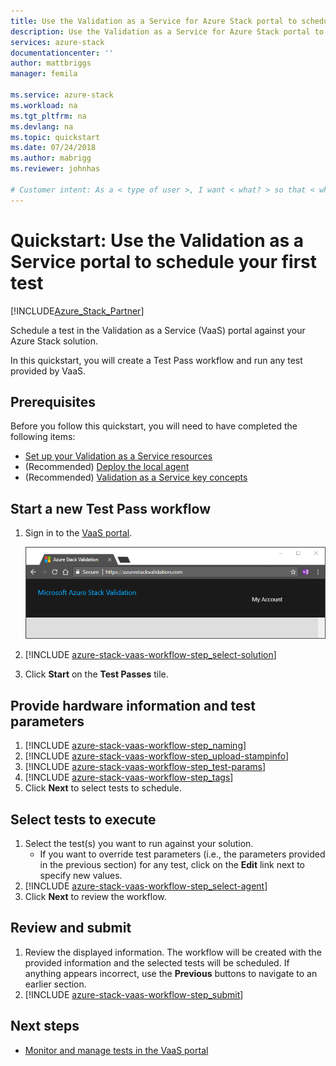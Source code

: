 ```yaml
---
title: Use the Validation as a Service for Azure Stack portal to schedule your first test | Microsoft Docs
description: Use the Validation as a Service for Azure Stack portal to schedule your first test.
services: azure-stack
documentationcenter: ''
author: mattbriggs
manager: femila

ms.service: azure-stack
ms.workload: na
ms.tgt_pltfrm: na
ms.devlang: na
ms.topic: quickstart
ms.date: 07/24/2018
ms.author: mabrigg
ms.reviewer: johnhas

# Customer intent: As a < type of user >, I want < what? > so that < why? >.
---
```


# Quickstart: Use the Validation as a Service portal to schedule your first test

[!INCLUDE[Azure_Stack_Partner](./includes/azure-stack-partner-appliesto.md)]

Schedule a test in the Validation as a Service (VaaS) portal against your Azure Stack solution.

In this quickstart, you will create a Test Pass workflow and run any test provided by VaaS.

## Prerequisites

Before you follow this quickstart, you will need to have completed the following items:

- [Set up your Validation as a Service resources](azure-stack-vaas-set-up-resources.md)
- (Recommended) [Deploy the local agent](azure-stack-vaas-local-agent.md)
- (Recommended) [Validation as a Service key concepts](azure-stack-vaas-key-concepts.md)

## Start a new Test Pass workflow

1. Sign in to the [VaaS portal](https://azurestackvalidation.com).

    ![Sign into the VaaS portal](media/vaas_portalsignin.png)

2. [!INCLUDE [azure-stack-vaas-workflow-step_select-solution](includes/azure-stack-vaas-workflow-step_select-solution.md)]
3. Click **Start** on the **Test Passes** tile.

## Provide hardware information and test parameters

1. [!INCLUDE [azure-stack-vaas-workflow-step_naming](includes/azure-stack-vaas-workflow-step_naming.md)]
2. [!INCLUDE [azure-stack-vaas-workflow-step_upload-stampinfo](includes/azure-stack-vaas-workflow-step_upload-stampinfo.md)]
3. [!INCLUDE [azure-stack-vaas-workflow-step_test-params](includes/azure-stack-vaas-workflow-step_test-params.md)]
4. [!INCLUDE [azure-stack-vaas-workflow-step_tags](includes/azure-stack-vaas-workflow-step_tags.md)]
5. Click **Next** to select tests to schedule.

## Select tests to execute

1. Select the test(s) you want to run against your solution.
    - If you want to override test parameters (i.e., the parameters provided in the previous section) for any test, click on the **Edit** link next to specify new values.
2. [!INCLUDE [azure-stack-vaas-workflow-step_select-agent](includes/azure-stack-vaas-workflow-step_select-agent.md)]
3. Click **Next** to review the workflow.

## Review and submit

1. Review the displayed information. The workflow will be created with the provided information and the selected tests will be scheduled. If anything appears incorrect, use the **Previous** buttons to navigate to an earlier section.
2. [!INCLUDE [azure-stack-vaas-workflow-step_submit](includes/azure-stack-vaas-workflow-step_submit.md)]

## Next steps

- [Monitor and manage tests in the VaaS portal](azure-stack-vaas-monitor-test.md)
